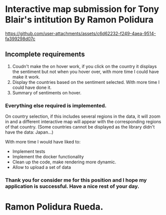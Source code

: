 # Interactive map submission for Tony Blair's intitution By Ramon Polidura


https://github.com/user-attachments/assets/c6d62232-f249-4aea-9514-fa399298d07c

## Incomplete requirements

1. Coudn't make the on hover work, if you click on the country it displays the sentiment but not when you hover over, with more time I could have make it work.
2. Display the countries based on the sentiment selected. With more time I could have done it.
3. Summary of sentiments on hover. 


### Everything else required is implemented.
 On country selection, if this includes several regions in the data, it will zoom in and a different interactive map will appear with the corresponding regions of that country. (Some countries cannot be displayed as the library didn't have the data: Japan...)

 With more time I would have liked to: 
 * Implement tests
 * Implement the docker functionality
 * Clean up the code, make rendering more dynamic.
 * Allow to upload a set of data


 ### Thank you for consider me for this position and I hope my application is successful. Have a nice rest of your day.

 # Ramon Polidura Rueda.

